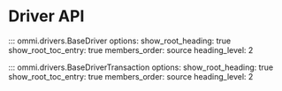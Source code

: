 # Driver API

::: ommi.drivers.BaseDriver
    options:
      show_root_heading: true
      show_root_toc_entry: true
      members_order: source
      heading_level: 2

::: ommi.drivers.BaseDriverTransaction
    options:
      show_root_heading: true
      show_root_toc_entry: true
      members_order: source
      heading_level: 2 